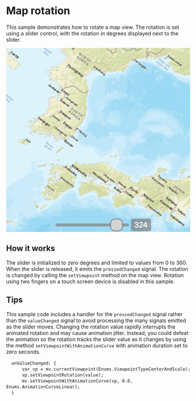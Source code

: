 # Map rotation

This sample demonstrates how to rotate a map view. The rotation is set
using a slider control, with the rotation in degrees displayed next to
the slider.

![](screenshot.png)

## How it works

The slider is initialized to zero degrees and limited to values from 0
to 360. When the slider is released, it emits the `pressedChanged`
signal. The rotation is changed by calling the `setViewpoint` method on
the map view. Rotation using two fingers on a touch screen device is
disabled in this sample.

## Tips

This sample code includes a handler for the `pressedChanged` signal
rather than the `valueChanged` signal to avoid processing the many
signals emitted as the slider moves. Changing the rotation value rapidly
interrupts the animated rotation and may cause animation jitter.
Instead, you could defeat the animation so the rotation tracks the
slider value as it changes by using the method
`setViewpointWithAnimationCurve` with animation duration set to zero
seconds.

``` 
  onValueChanged: {
      var vp = mv.currentViewpoint(Enums.ViewpointTypeCenterAndScale);
      vp.setViewpointRotation(value);
      mv.setViewpointWithAnimationCurve(vp, 0.0, Enums.AnimationCurveLinear);
  }
```
